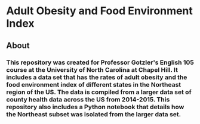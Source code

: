 # Adult Obesity and Food Environment Index
## About
### This repository was created for Professor Gotzler's English 105 course at the University of North Carolina at Chapel Hill. It includes a data set that has the rates of adult obesity and the food environment index of different states in the Northeast region of the US. The data is compiled from a larger data set of county health data across the US from 2014-2015. This repository also includes a Python notebook that details how the Northeast subset was isolated from the larger data set.
